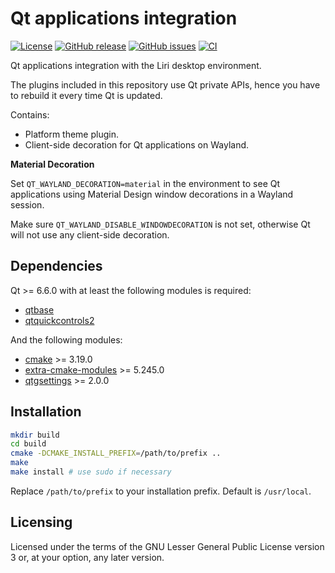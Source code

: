 Qt applications integration
===========================

[![License](https://img.shields.io/badge/license-GPLv3.0-blue.svg)](https://www.gnu.org/licenses/gpl-3.0.html)
[![GitHub release](https://img.shields.io/github/release/lirios/qtintegration.svg)](https://github.com/lirios/qtintegration)
[![GitHub issues](https://img.shields.io/github/issues/lirios/qtintegration.svg)](https://github.com/lirios/qtintegration/issues)
[![CI](https://github.com/lirios/qtintegration/workflows/CI/badge.svg?branch=develop)](https://github.com/lirios/qtintegration/actions?query=workflow%3ACI)

Qt applications integration with the Liri desktop environment.

The plugins included in this repository use Qt private APIs,
hence you have to rebuild it every time Qt is updated.

Contains:

  * Platform theme plugin.
  * Client-side decoration for Qt applications on Wayland.

**Material Decoration**

Set `QT_WAYLAND_DECORATION=material` in the environment to see Qt applications
using Material Design window decorations in a Wayland session.

Make sure `QT_WAYLAND_DISABLE_WINDOWDECORATION` is not set, otherwise Qt will
not use any client-side decoration.

## Dependencies

Qt >= 6.6.0 with at least the following modules is required:

 * [qtbase](http://code.qt.io/cgit/qt/qtbase.git)
 * [qtquickcontrols2](http://code.qt.io/cgit/qt/qtquickcontrols2.git)

And the following modules:

 * [cmake](https://gitlab.kitware.com/cmake/cmake) >= 3.19.0
 * [extra-cmake-modules](https://invent.kde.org/frameworks/extra-cmake-modules) >= 5.245.0
 * [qtgsettings](https://github.com/lirios/qtgsettings.git) >= 2.0.0

## Installation

```sh
mkdir build
cd build
cmake -DCMAKE_INSTALL_PREFIX=/path/to/prefix ..
make
make install # use sudo if necessary
```

Replace `/path/to/prefix` to your installation prefix.
Default is `/usr/local`.

## Licensing

Licensed under the terms of the GNU Lesser General Public License version 3 or,
at your option, any later version.
